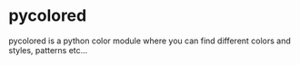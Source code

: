 # pycolored
pycolored is a python color module where you can find different colors and styles, patterns etc...


